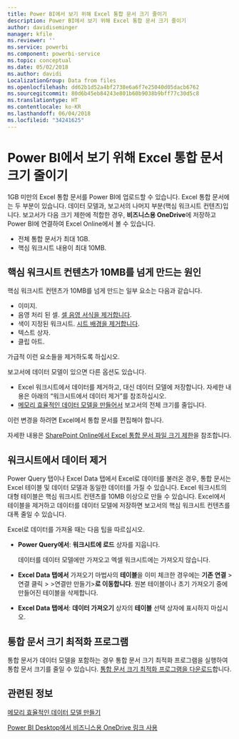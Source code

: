 ```yaml
---
title: Power BI에서 보기 위해 Excel 통합 문서 크기 줄이기
description: Power BI에서 보기 위해 Excel 통합 문서 크기 줄이기
author: davidiseminger
manager: kfile
ms.reviewer: ''
ms.service: powerbi
ms.component: powerbi-service
ms.topic: conceptual
ms.date: 05/02/2018
ms.author: davidi
LocalizationGroup: Data from files
ms.openlocfilehash: dd62b1d52a4bf2738e6a6f7e25040d05dacb6762
ms.sourcegitcommit: 80d6b45eb84243e801b60b9038b9bff77c30d5c8
ms.translationtype: HT
ms.contentlocale: ko-KR
ms.lasthandoff: 06/04/2018
ms.locfileid: "34241625"
---
```

# <a name="reduce-the-size-of-an-excel-workbook-to-view-it-in-power-bi"></a>Power BI에서 보기 위해 Excel 통합 문서 크기 줄이기
1GB 미만의 Excel 통합 문서를 Power BI에 업로드할 수 있습니다. Excel 통합 문서에는 두 부분이 있습니다. 데이터 모델과, 보고서의 나머지 부분(핵심 워크시트 컨텐츠)입니다. 보고서가 다음 크기 제한에 적합한 경우, **비즈니스용 OneDrive**에 저장하고 Power BI에 연결하여 Excel Online에서 볼 수 있습니다.

* 전체 통합 문서가 최대 1GB.
* 핵심 워크시트 내용이 최대 10MB.

## <a name="what-makes-core-worksheet-contents-larger-than-10-mb"></a>핵심 워크시트 컨텐츠가 10MB를 넘게 만드는 원인
핵심 워크시트 컨텐츠가 10MB를 넘게 만드는 일부 요소는 다음과 같습니다.

* 이미지.
* 음영 처리 된 셀. [셀 음영 서식을 제거합니다](https://support.office.com/article/Add-or-change-the-background-color-of-cells-ac10f131-b847-428f-b656-d65375fb815e).
* 색이 지정된 워크시트. [시트 배경을 제거합니다](https://support.office.com/en-US/article/add-or-remove-a-sheet-background-3577a762-8450-4556-96a2-cc265abc00a8).
* 텍스트 상자.
* 클립 아트.

가급적 이런 요소들을 제거하도록 하십시오. 

보고서에 데이터 모델이 있으면 다른 옵션도 있습니다. 

* Excel 워크시트에서 데이터를 제거하고, 대신 데이터 모델에 저장합니다. 자세한 내용은 아래의 “워크시트에서 데이터 제거”를 참조하십시오. 
* [메모리 효율적인 데이터 모델을 만들어서](https://support.office.com/article/Create-a-memory-efficient-Data-Model-using-Excel-2013-and-the-Power-Pivot-add-in-951c73a9-21c4-46ab-9f5e-14a2833b6a70) 보고서의 전체 크기를 줄입니다.

이런 변경을 하려면 Excel에서 통합 문서를 편집해야 합니다.

자세한 내용은 [SharePoint Online에서 Excel 통합 문서 파일 크기 제한](https://support.office.com/article/File-size-limits-for-workbooks-in-SharePoint-Online-9e5bc6f8-018f-415a-b890-5452687b325e)을 참조합니다.

## <a name="remove-data-from-worksheets"></a>워크시트에서 데이터 제거
Power Query 탭이나 Excel Data 탭에서 Excel로 데이터를 불러온 경우, 통합 문서는 Excel 테이블 및 데이터 모델과 동일한 데이터를 가질 수 있습니다. Excel 워크시트의 대형 테이블은 핵심 워크시트 컨텐츠를 10MB 이상으로 만들 수 있습니다. Excel에서 테이블을 제거하고 데이터를 데이터 모델에 저장하면 보고서의 핵심 워크시트 컨텐츠를 대폭 줄일 수 있습니다. 

Excel로 데이터를 가져올 때는 다음 팁을 따르십시오.

* **Power Query에서**: **워크시트에 로드** 상자를 지웁니다.
  
  데이터를 데이터 모델에만 가져오고 엑셀 워크시트에는 가져오지 않습니다.
* **Excel Data 탭에서** 가져오기 마법사의 **테이블**을 이미 체크한 경우에는 **기존 연결** \>연결 클릭 \> \>연결만 만들기\>**로 이동합니다**. 원본 테이블이나 초기 가져오기 중에 만들어진 테이블을 삭제합니다.
* **Excel Data 탭에서**: **데이터 가져오기** 상자의 **테이블** 선택 상자에 표시하지 마십시오.

## <a name="workbook-size-optimizer"></a>통합 문서 크기 최적화 프로그램
통합 문서가 데이터 모델을 포함하는 경우 통합 문서 크기 최적화 프로그램을 실행하여 통합 문서 크기를 줄일 수 있습니다. [통합 문서 크기 최적화 프로그램을 다운로드](https://www.microsoft.com/en-us/download/details.aspx?id=38793)합니다.

## <a name="related-info"></a>관련된 정보
[메모리 효율적인 데이터 모델 만들기](https://support.office.com/article/Create-a-memory-efficient-Data-Model-using-Excel-2013-and-the-Power-Pivot-add-in-951c73a9-21c4-46ab-9f5e-14a2833b6a70)

[Power BI Desktop에서 비즈니스용 OneDrive 링크 사용](desktop-use-onedrive-business-links.md)

